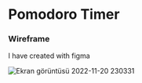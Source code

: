 <h1>Pomodoro Timer</h1>
<h3>Wireframe</h3>
<span>I have created with figma</span>

![Ekran görüntüsü 2022-11-20 230331](https://user-images.githubusercontent.com/54808716/202923579-ed5848a0-e8e3-4051-b933-5a089e6d50f1.png)
